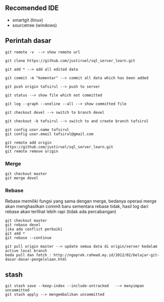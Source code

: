 ## Recomended IDE
- smartgit (linux)
- sourcetree (windows)

## Perintah dasar

```
git remote -v  --> show remote url
```
```
git clone https://github.com/justiruel/sql_server_learn.git 
```
```
git add * --> add all edited data
```
```
git commit -m "komentar" --> commit all data which has been added
```
```
git push origin tafsirul --> push to server
```
```
git status --> show file which not committed
```
```
git log --graph --oneline --all --> show committed file
```
```
git checkout devel --> switch to branch devel
```
```
git checkout -b tafsirul --> switch to and create branch tafsirul
```
```
git config user.name tafsirul
git config user.email tafsirul@gmail.com
```

```
git remote add origin https://github.com/justiruel/sql_server_learn.git
git remote remove origin
```

### Merge
```
git checkout master
git merge devel
```

### Rebase
Rebase memiliki fungsi yang sama dengan merge, bedanya operasi merge akan menghasilkan commit baru sementara rebase tidak, hasil log dari rebase akan terlihat lebih rapi (tidak ada percabangan)

```
git checkout master
git rebase devel
jika ada conflict perbaiki
git add *
git rebase --continue
```

```
git pull origin master --> update semua data di origin/server kedalam active local branch
beda pull dan fetch : http://ngoprek.rahmad.my.id/2012/02/belajar-git-dasar-dasar-pengelolaan.html
```

## stash

```
git stash save --keep-index --include-untracked   --> menyimpan uncommitted
git stash apply --> mengembalikan uncommitted 
```
